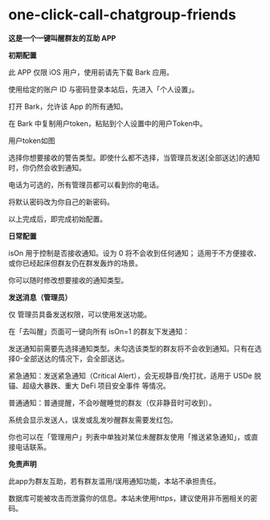 # one-click-call-chatgroup-friends

<b>这是一个一键叫醒群友的互助 APP</b>

<b>初期配置</b>
<p>此 APP 仅限 iOS 用户，使用前请先下载 Bark 应用。</p>
<p>使用给定的账户 ID 与密码登录本站后，先进入「个人设置」。</p>
<p>打开 Bark，允许该 App 的所有通知。</p>
<p>在 Bark 中复制用户token，粘贴到个人设置中的用户Token中。</p>
<p>用户token如图</p>
<p>选择你想要接收的警告类型。即使什么都不选择，当管理员发送[全部送达]的通知时，你仍然会收到通知。</p>
<p>电话为可选的，所有管理员都可以看到你的电话。</p>
<p>将默认密码改为你自己的新密码。</p>
<p>以上完成后，即完成初始配置。</p>

<b>日常配置</b>
<p>isOn 用于控制是否接收通知。设为 0 将不会收到任何通知； 适用于不方便接收、或你已经起床但群友仍在群发轰炸的场景。</p>
<p>你可以随时修改想要接收的通知类型。

<b>发送消息（管理员）</b>
<p>仅 管理员具备发送权限，可以使用发送功能。</p>
<p>在「去叫醒」页面可一键向所有 isOn=1 的群友下发通知：</p>
<p>发送通知前需要先选择通知类型。未勾选该类型的群友将不会收到通知。只有在选择0-全部送达的情况下，会全部送达。</p>
<p>紧急通知：发送紧急通知（Critical Alert），会无视静音/免打扰，适用于 USDe 脱锚、超级大暴跌、重大 DeFi 项目安全事件 等情况。</p>
<p>普通通知：普通提醒，不会吵醒睡觉的群友（仅非静音时可收到）。</p>
<p>系统会显示发送人，误发或乱发吵醒群友需要发红包。</p>
<p>你也可以在「管理用户」列表中单独对某位未醒群友使用「推送紧急通知」，或直接电话联系。</p>

<b>免责声明</b>
<p>此app为群友互助，若有群友滥用/误用通知功能，本站不承担责任。</p>
<p>数据库可能被攻击而泄露你的信息。本站未使用https，建议使用非币圈相关的密码。</p>

